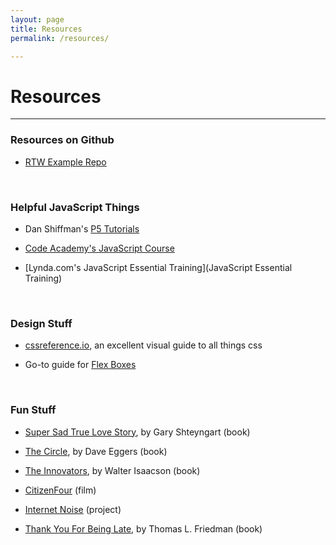```yaml
---
layout: page
title: Resources
permalink: /resources/

---
```


# Resources

<!-- <br> -->
<hr>

### Resources on Github

+ <span class="link">[RTW Example Repo](https://github.com/coloringchaos/rtw-example-code)</span>

<br>

### Helpful JavaScript Things

+ Dan Shiffman's <span class="link">[P5 Tutorials](https://www.youtube.com/playlist?list=PLRqwX-V7Uu6Zy51Q-x9tMWIv9cueOFTFA)</span>

+ <span class="link">[Code Academy's JavaScript Course](https://www.codecademy.com/learn/javascript)</span>

+ <span class="link">[Lynda.com's JavaScript Essential Training](JavaScript Essential Training)</span>

<br>

### Design Stuff

+ <span class="link">[cssreference.io](http://cssreference.io/)</span>, an excellent visual guide to all things css

+ Go-to guide for <span class="link">[Flex Boxes](https://css-tricks.com/snippets/css/a-guide-to-flexbox/)</span>

<br>

### Fun Stuff

<!-- + [Reply All Podcast: #90 Matt Lieber Goes to Dinner](https://itunes.apple.com/us/podcast/reply-all/id941907967?mt=2&i=1000382090648) - an interesting podcast about web security -->

+ <span class="link">[Super Sad True Love Story](https://www.amazon.com/Super-Sad-True-Love-Story/dp/0812977866/ref=sr_1_1?s=books&ie=UTF8&qid=1492022360&sr=1-1&keywords=super+sad+true+love+story)</span>, by Gary Shteyngart (book)

+ <span class="link">[The Circle](https://www.amazon.com/Circle-Dave-Eggers/dp/0345807294/ref=sr_1_1?s=books&ie=UTF8&qid=1492022402&sr=1-1&keywords=the+circle)</span>, by Dave Eggers (book)

+ <span class="link">[The Innovators](https://www.amazon.com/Innovators-Hackers-Geniuses-Created-Revolution/dp/1476708703)</span>, by Walter Isaacson (book)

+ <span class="link">[CitizenFour](https://citizenfourfilm.com/)</span> (film)

+ <span class="link">[Internet Noise](https://slifty.github.io/internet_noise/index.html)</span> (project)

+ <span class="link">[Thank You For Being Late](https://www.amazon.com/Thank-You-Being-Late-Accelerations/dp/0374273537)</span>, by Thomas L. Friedman (book)


